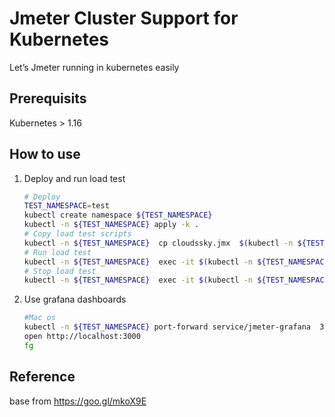 # Jmeter Cluster Support for Kubernetes
 Let’s Jmeter running in kubernetes easily

## Prerequisits

Kubernetes > 1.16


## How to use   

1. Deploy and run load test   

	```bash
	# Deploy
	TEST_NAMESPACE=test
	kubectl create namespace ${TEST_NAMESPACE}
	kubectl -n ${TEST_NAMESPACE} apply -k .
	# Copy load test scripts
	kubectl -n ${TEST_NAMESPACE}  cp cloudssky.jmx  $(kubectl -n ${TEST_NAMESPACE} get po -o Name |grep master|sed -e  's#pod/##'):/ 
	# Run load test
	kubectl -n ${TEST_NAMESPACE}  exec -it $(kubectl -n ${TEST_NAMESPACE} get po -o Name |grep master) -- /load_test cloudssky.jmx 
	# Stop load test
	kubectl -n ${TEST_NAMESPACE}  exec -it $(kubectl -n ${TEST_NAMESPACE} get po -o Name |grep master) -- stoptest.sh
	```   

1. Use grafana dashboards
        
	```bash
	#Mac os
	kubectl -n ${TEST_NAMESPACE} port-forward service/jmeter-grafana  3000:3000 &
	open http://localhost:3000
	fg
	```
## Reference
base from 
https://goo.gl/mkoX9E
